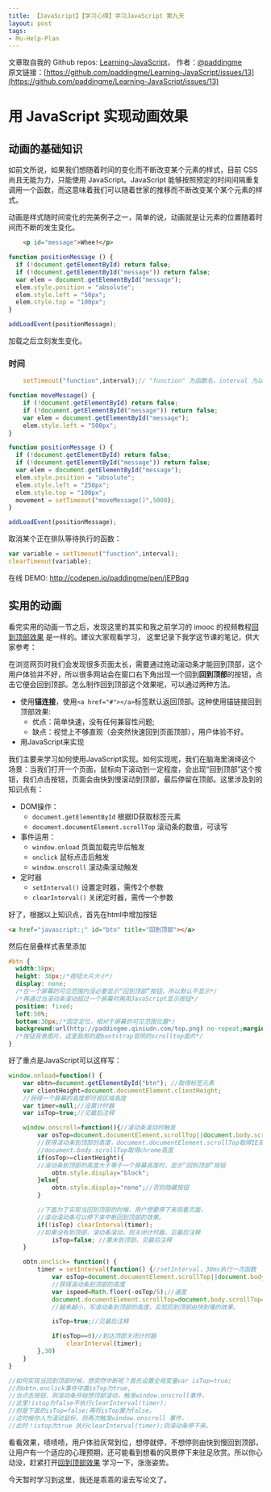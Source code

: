 ```yaml
---
title: 【JavaScript】【学习心得】学习JavaScript 第九天
layout: post
tags:
- Mu-Help-Plan
---
```



 文章取自我的 Github  repos: [Learning-JavaScript](https://github.com/paddingme/Learning-JavaScript)， 作者：[@paddingme](http://padding.me/about.html)    
原文链接：[https://github.com/paddingme/Learning-JavaScript/issues/13](https://github.com/paddingme/Learning-JavaScript/issues/13)

# 用 JavaScript 实现动画效果

## 动画的基础知识

如前文所说，如果我们想随着时间的变化而不断改变某个元素的样式，目前 CSS 尚且无能为力，只能使用 JavaScript。JavaScript 能够按照预定的时间间隔重复调用一个函数，而这意味着我们可以随着世家的推移而不断改变某个某个元素的样式。

动画是样式随时间变化的完美例子之一，简单的说，动画就是让元素的位置随着时间而不断的发生变化。

```html
    <p id="message">Whee!</p>
```

```js
function positionMessage () {
  if (!document.getElementById) return false;
  if (!document.getElementById("message")) return false;
  var elem = document.getElementById("message");
  elem.style.position = "absolute";
  elem.style.left = "50px";
  elem.style.top = "100px";
}

addLoadEvent(positionMessage);
```

加载之后立刻发生变化。

### 时间

```js
    setTimeout("function",interval);// "function" 为函数名，interval 为以毫秒为单位的时间
```

```js
function moveMessage() {
    if (!document.getElementById) return false;
    if (!document.getElementById("message")) return false;
    var elem = document.getElementById("message");
    elem.style.left = "500px";
}

function positionMessage () {
  if (!document.getElementById) return false;
  if (!document.getElementById("message")) return false;
  var elem = document.getElementById("message");
  elem.style.position = "absolute";
  elem.style.left = "250px";
  elem.style.top = "100px";
  movement = setTimeout("moveMessage()",5000);
}

addLoadEvent(positionMessage);
```

取消某个正在排队等待执行的函数：

```js
var variable = setTimeout("function",interval);
clearTimeout(variable);
```

在线 DEMO: http://codepen.io/paddingme/pen/jEPBqg

## 实用的动画

看完实用的动画一节之后，发现这里的其实和我之前学习的 imooc 的视频教程[回到顶部效果](http://www.imooc.com/learn/65) 是一样的。建议大家观看学习，
这里记录下我学这节课的笔记，供大家参考：

在浏览网页时我们会发现很多页面太长，需要通过拖动滚动条才能回到顶部，这个用户体验并不好，所以很多网站会在窗口右下角出现一个回到**回到顶部**的按钮，点击它便会回到顶部。怎么制作回到顶部这个效果呢，可以通过两种方法。

+ 使用**锚连接**，使用`<a href="#"></a>`标签默认返回顶部。这种使用锚链接回到顶部效果:
  - 优点：简单快速，没有任何兼容性问题;
  - 缺点：视觉上不够直观（会突然快速回到页面顶部），用户体验不好。
+ 用JavaScript来实现

我们主要来学习如何使用JavaScript实现。如何实现呢，我们在脑海里演绎这个场景：当我们打开一个页面，鼠标向下滚动到一定程度，会出现“回到顶部”这个按钮，我们点击按钮，页面会由快到慢滚动到顶部，最后停留在顶部。这里涉及到的知识点有：

- DOM操作：
  + `document.getElementById`  根据ID获取标签元素
  + `document.documentElement.scrollTop` 滚动条的数值，可读写
- 事件运用：
  + `window.onload` 页面加载完毕后触发
  + `onclick` 鼠标点击后触发
  + `window.onscroll` 滚动条滚动触发
- 定时器
  + `setInterval()` 设置定时器，需传2个参数
  + `clearInterval()` 关闭定时器，需传一个参数

好了，根据以上知识点，首先在html中增加按钮

```html
<a href="javascript:;" id="btn" title="回到顶部"></a>
```
然后在层叠样式表里添加

```css
#btn {
  width:38px;
  height: 38px;/*按钮大片大小*/
  display: none;
  /*在一个屏幕的可见范围内没必要显示“回到顶部”按钮，所以默认不显示*/
  /*再通过当滚动条滚动超过一个屏幕时再用JavaScript显示按钮*/
  position: fixed;
  left:50%;
  bottom:30px;/*固定定位，相对于屏幕的可见范围位置*/
  background:url(http://paddingme.qiniudn.com/top.png) no-repeat;margin-left: 25%;
  /*按钮背景图片，这里我用的是bootstrap官网的scrolltop图片*/
}
```

好了重点是JavaScript可以这样写：

```javascript
window.onload=function() {
    var obtn=document.getElementById("btn"); //取得标签元素
    var clientHeight=document.documentElement.clientHeight;
    //获得一个屏幕的高度即可视区域高度
    var timer=null;//设置计时器
    var isTop=true;//见最后注释

    window.onscroll=function(){//滚动条滚动时触发
        var osTop=document.documentElement.scrollTop||document.body.scrollTop;
        //获得滚动条到顶部的高度，document.documentElement.scrollTop取得IE高度，
        //document.body.scrollTop取得chrome高度
        if(osTop>=clientHeight){
        //滚动条到顶部的高度大于等于一个屏幕高度时，显示“回到顶部”按钮
            obtn.style.display="block";
        }else{
            obtn.style.display="none";//否则隐藏按钮
        }

        //下面为了实现当回到顶部的时候，用户想要停下来观看页面，
        //滚动滚动条可以停下来中断回到顶部的效果。
        if(!isTop) clearInterval(timer);
        //如果没有到顶部，滚动条滚动，则关闭计时器，见最后注释
            isTop=false; //置未到顶部，见最后注释
    }

    obtn.onclick= function() {
        timer = setInterval(function() {//setInterval，30ms执行一次函数
            var osTop=document.documentElement.scrollTop||document.body.scrollTop;
            //获得滚动条到顶部的高度
            var ispeed=Math.floor(-osTop/5);//速度
            document.documentElement.scrollTop=document.body.scrollTop=osTop+ispeed;
            //越来越小，写滚动条到顶部的高度，实现回到顶部由快到慢的效果。

            isTop=true;//见最后注释

            if(osTop==0)//到达顶部关闭计时器
                clearInterval(timer);
        },30)
    }
}

//如何实现当回到顶部时候，想突然中断呢？首先设置全局变量var isTop=true;
//则obtn.onclick事件中置isTop为true,
//当点击按钮，则滚动条开始想顶部滚动，触发window.onscroll事件，
//这里!istop为false不执行clearInterval(timer);
//但是下面的isTop=false;再将isTop置为false。
//这时候你人为滚动鼠标，则再次触发window.onscroll 事件，
//此时！istop为true 执行clearInterval(timer);则滚动条停下来。

```

看看效果，啧啧啧，用户体验灰常到位，想停就停，不想停则由快到慢回到顶部，让用户有一个适应的心理预期，还可能看到想看的风景停下来驻足欣赏。所以你心动没，赶紧打开[回到顶部效果](http://www.imooc.com/learn/65) 学习一下，涨涨姿势。


今天暂时学习到这里，我还是乖乖的滚去写论文了。
